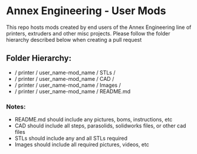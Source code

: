 # Annex Engineering - User Mods

This repo hosts mods created by end users of the Annex Engineering line of printers, extruders and other misc projects. Please follow the folder hierarchy described below when creating a pull request

## Folder Hierarchy:
 -  / printer / user_name-mod_name / STLs /
 -  / printer / user_name-mod_name / CAD /
 -  / printer / user_name-mod_name / Images /
 -  / printer / user_name-mod_name / README.md


### Notes: 
 - README.md should include any pictures, boms, instructions, etc
 - CAD should include all steps, parasolids, solidworks files, or other cad files
 - STLs should include any and all STLs required
 - Images should include all required pictures, videos, etc
